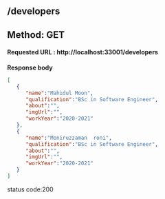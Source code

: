 
## /developers

## Method: GET



#### Requested URL : http://localhost:33001/developers<br>



**Response body**
```json
[
   {
      "name":"Mahidul Moon",
      "qualification":"BSc in Software Engineer",
      "about":"",
      "imgUrl":"",
      "workYear":"2020-2021"
   },
   {
      "name":"Moniruzzaman  roni",
      "qualification":"BSc in Software Engineer",
      "about":"",
      "imgUrl":"",
      "workYear":"2020-2021"
   }
]
```

status code:200

